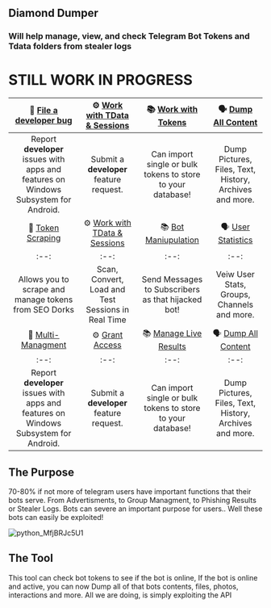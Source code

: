 ## Diamond Dumper
### Will help manage, view, and check Telegram Bot Tokens and Tdata folders from stealer logs

# STILL WORK IN PROGRESS



|:bug: [File a developer bug](https://t.me/Cash_Out_Gang1337) | :gear: [Work with TData & Sessions](https://) | :books: [Work with Tokens](https://) | :speaking_head: [Dump All Content](https://)|
|:--:|:--:|:--:|:--:|
|Report **developer** issues with apps and features on Windows Subsystem for Android. | Submit a **developer** feature request. | Can import single or bulk tokens to store to your database! | Dump Pictures, Files, Text, History, Archives and more.
|:bug: [Token Scraping](https://t.me/Cash_Out_Gang1337) | :gear: [Work with TData & Sessions](https://) | :books: [Bot Maniupulation](https://) | :speaking_head: [User Statistics](https://)|
|:--:|:--:|:--:|:--:|
|Allows you to scrape and manage tokens from SEO Dorks | Scan, Convert, Load and Test Sessions in Real Time | Send Messages to Subscribers as that hijacked bot! | Veiw User Stats, Groups, Channels and more.
|:bug: [Multi-Managment](https://t.me/Cash_Out_Gang1337) | :gear: [Grant Access](https://) | :books: [Manage Live Results](https://) | :speaking_head: [Dump All Content](https://)|
|:--:|:--:|:--:|:--:|
|Report **developer** issues with apps and features on Windows Subsystem for Android. | Submit a **developer** feature request. | Can import single or bulk tokens to store to your database! | Dump Pictures, Files, Text, History, Archives and more.


## The Purpose
70-80% if not more of telegram users have important functions that their bots serve. From Advertisments, to Group Managment, to Phishing Results or Stealer Logs. Bots can severe an important purpose for users..
Well these bots can easily be exploited!


![python_MfjBRJc5U1](https://github.com/user-attachments/assets/fc1063ab-2272-41ee-a2f3-bb82e0156419)

## The Tool
This tool can check bot tokens to see if the bot is online, If the bot is online and active, you can now Dump all of that bots contents, files, photos, interactions and more. All we are doing, is simply exploiting the API
